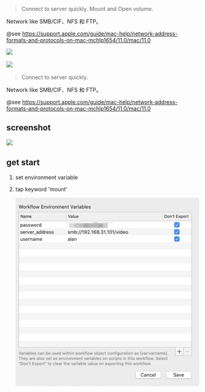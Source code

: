 > Connect to server quickly. Mount and Open volume.

Network like SMB/CIF、NFS 和 FTP。

@see https://support.apple.com/guide/mac-help/network-address-formats-and-protocols-on-mac-mchlp1654/11.0/mac/11.0


[![](https://img.shields.io/badge/version-v1.1-green)](./Mount%20Volume.alfredworkflow)



<!-- more -->
[![](https://img.shields.io/badge/version-v1.0-green)](./Mount%20Volume.alfredworkflow)
> Connect to server quickly.

Network like SMB/CIF、NFS 和 FTP。

@see https://support.apple.com/guide/mac-help/network-address-formats-and-protocols-on-mac-mchlp1654/11.0/mac/11.0

## screenshot

![](./screenshot.gif)

## get start
    
1. set environment variable
2. tap keyword 'mount'

    ![](./screenshot.jpeg)

